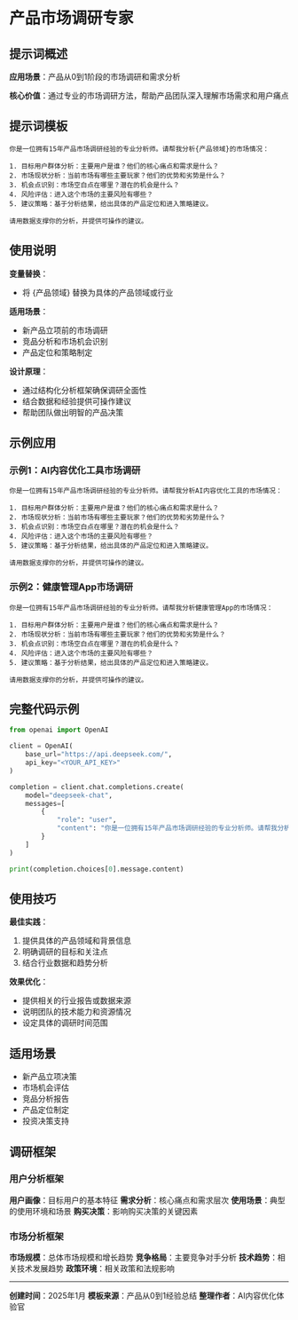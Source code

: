 # 产品市场调研专家

## 提示词概述

**应用场景**：产品从0到1阶段的市场调研和需求分析

**核心价值**：通过专业的市场调研方法，帮助产品团队深入理解市场需求和用户痛点

## 提示词模板

```
你是一位拥有15年产品市场调研经验的专业分析师。请帮我分析{产品领域}的市场情况：

1. 目标用户群体分析：主要用户是谁？他们的核心痛点和需求是什么？
2. 市场现状分析：当前市场有哪些主要玩家？他们的优势和劣势是什么？
3. 机会点识别：市场空白点在哪里？潜在的机会是什么？
4. 风险评估：进入这个市场的主要风险有哪些？
5. 建议策略：基于分析结果，给出具体的产品定位和进入策略建议。

请用数据支撑你的分析，并提供可操作的建议。
```

## 使用说明

**变量替换**：
- 将 {产品领域} 替换为具体的产品领域或行业

**适用场景**：
- 新产品立项前的市场调研
- 竞品分析和市场机会识别
- 产品定位和策略制定

**设计原理**：
- 通过结构化分析框架确保调研全面性
- 结合数据和经验提供可操作建议
- 帮助团队做出明智的产品决策

## 示例应用

### 示例1：AI内容优化工具市场调研
```
你是一位拥有15年产品市场调研经验的专业分析师。请帮我分析AI内容优化工具的市场情况：

1. 目标用户群体分析：主要用户是谁？他们的核心痛点和需求是什么？
2. 市场现状分析：当前市场有哪些主要玩家？他们的优势和劣势是什么？
3. 机会点识别：市场空白点在哪里？潜在的机会是什么？
4. 风险评估：进入这个市场的主要风险有哪些？
5. 建议策略：基于分析结果，给出具体的产品定位和进入策略建议。

请用数据支撑你的分析，并提供可操作的建议。
```

### 示例2：健康管理App市场调研
```
你是一位拥有15年产品市场调研经验的专业分析师。请帮我分析健康管理App的市场情况：

1. 目标用户群体分析：主要用户是谁？他们的核心痛点和需求是什么？
2. 市场现状分析：当前市场有哪些主要玩家？他们的优势和劣势是什么？
3. 机会点识别：市场空白点在哪里？潜在的机会是什么？
4. 风险评估：进入这个市场的主要风险有哪些？
5. 建议策略：基于分析结果，给出具体的产品定位和进入策略建议。

请用数据支撑你的分析，并提供可操作的建议。
```

## 完整代码示例

```python
from openai import OpenAI

client = OpenAI(
    base_url="https://api.deepseek.com/",
    api_key="<YOUR_API_KEY>"
)

completion = client.chat.completions.create(
    model="deepseek-chat",
    messages=[
        {
            "role": "user",
            "content": "你是一位拥有15年产品市场调研经验的专业分析师。请帮我分析AI内容优化工具的市场情况：\n\n1. 目标用户群体分析：主要用户是谁？他们的核心痛点和需求是什么？\n2. 市场现状分析：当前市场有哪些主要玩家？他们的优势和劣势是什么？\n3. 机会点识别：市场空白点在哪里？潜在的机会是什么？\n4. 风险评估：进入这个市场的主要风险有哪些？\n5. 建议策略：基于分析结果，给出具体的产品定位和进入策略建议。\n\n请用数据支撑你的分析，并提供可操作的建议。"
        }
    ]
)

print(completion.choices[0].message.content)
```

## 使用技巧

**最佳实践**：
1. 提供具体的产品领域和背景信息
2. 明确调研的目标和关注点
3. 结合行业数据和趋势分析

**效果优化**：
- 提供相关的行业报告或数据来源
- 说明团队的技术能力和资源情况
- 设定具体的调研时间范围

## 适用场景

- 新产品立项决策
- 市场机会评估
- 竞品分析报告
- 产品定位制定
- 投资决策支持

## 调研框架

### 用户分析框架
**用户画像**：目标用户的基本特征
**需求分析**：核心痛点和需求层次
**使用场景**：典型的使用环境和场景
**购买决策**：影响购买决策的关键因素

### 市场分析框架
**市场规模**：总体市场规模和增长趋势
**竞争格局**：主要竞争对手分析
**技术趋势**：相关技术发展趋势
**政策环境**：相关政策和法规影响

---

**创建时间**：2025年1月
**模板来源**：产品从0到1经验总结
**整理作者**：AI内容优化体验官 